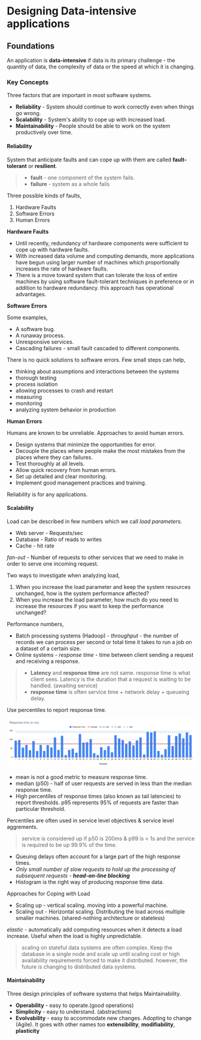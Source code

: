 # Designing Data-intensive applications

## Foundations

An application is **data-intensive** if data is its primary challenge - the quantity of data, the complexity of data or the speed at which it is changing.

### Key Concepts

Three factors that are important in most software systems.

* **Reliability** - System should continue to work correctly even when things go wrong.
* **Scalability** - System's ability to cope up with increased load.
* **Maintainability** - People should be able to work on the system productively over time.

#### Reliability

System that anticipate faults and can cope up with them are called __fault-tolerant__ or __resilient__.

>  * **fault** - one component of the system fails.
>  * **failure** - system as a whole fails

Three possible kinds of faults,

  1. Hardware Faults
  2. Software Errors
  3. Human Errors

**Hardware Faults**

  * Until recently, redundancy of hardware components were sufficient to cope up with hardware faults.
  * With increased data volume and computing demands, more applications have begun using larger number of machines which proportionally increases the rate of hardware faults.
  * There is a move toward system that can tolerate the loss of entire machines by using software fault-tolerant techniques in preference or in addition to hardware redundancy. this approach has operational advantages.

**Software Errors**

Some examples,

  * A software bug.
  * A runaway process.
  * Unresponsive services.
  * Cascading failures - small fault cascaded to different components.

There is no quick solutions to software errors. Few small steps can help,

  * thinking about assumptions and interactions between the systems
  * thorough testing
  * process isolation
  * allowing processes to crash and restart
  * measuring
  * monitoring
  * analyzing system behavior in production

**Human Errors**

Humans are known to be unreliable. Approaches to avoid human errors.
  * Design systems that minimize the opportunities for error.
  * Decouple the places where people make the most mistakes from the places where they can failures.
  * Test thoroughly at all levels.
  * Allow quick recovery from human errors.
  * Set up detailed and clear monitoring.
  * Implement good management practices and training.

Reliability is for any applications.

#### Scalability

Load can be described in few numbers which we call _load parameters_.

  * Web server - Requests/sec
  * Database - Ratio of reads to writes
  * Cache - hit rate

*fan-out* - Number of requests to other services that we need
to make in order to serve one incoming request.

Two ways to investigate when analyzing load,

  1. When you increase the load parameter and keep the system resources unchanged, how is the system performance affected?
  2. When you increase the load parameter, how much do you need to increase the resources if you want to keep the performance unchanged?

Performance numbers,
  * Batch processing systems (Hadoop) - *throughput*  - the number of records we can process per second or total time it takes to run a job on a dataset of a certain size.
  * Online systems - *response time* - time between client sending a request and receiving a response.

  > * **Latency** and **response time** are not same. response time is what client sees. Latency is the duration that a request is waiting to be handled. (awaiting service)    
  > * **response time** is often service time + network delay + queueing delay.

Use percentiles to report response time.

![Response time](/images/ddia_foundations_001.png)

  * mean is not a good metric to measure response time.
  * median (p50) - half of user requests are served in less than the median response time.
  * High percentiles of response times (also known as tail latencies) to report thresholds. p95 represents 95% of requests are faster than particular threshold.

Percentiles are often used in service level objectives & service level aggrements.
 > service is considered up if p50 is 200ms & p99 is < 1s and the service is required to be up 99.9% of the time.

 * Queuing delays often account for a large part of the high response times.
 * _Only small number of slow requests to hold up the processing of subsequent requests - **head-on-line blocking**_
 * Histogram is the right way of producing response time data.

Approaches for Coping with Load
  * Scaling up - vertical scaling. moving into a powerful machine.
  * Scaling out - Horizontal scaling. Distributing the load across multiple smaller machines. (shared-nothing architecture or stateless)

*elastic* - automatically add computing resources when it detects a load increase. Useful when the load is highly unpredictable.

 > scaling on stateful data systems are often complex. Keep the database in a single node and scale up until scaling cost or high availability requirements forced to make it distributed. however, the future is changing to distributed data systems.

#### Maintainability

Three design principles of software systems that helps Maintainability.

  * **Operability** - easy to operate.(good operations)
  * **Simplicity** - easy to understand. (abstractions)
  * **Evolvability** - easy to accommodate new changes. Adopting to change (Agile). It goes with other names too **extensibility**, **modifiability**, **plasticity**
